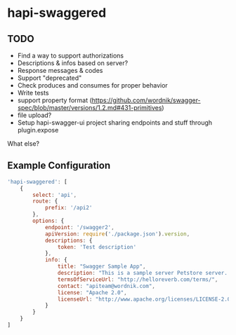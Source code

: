 # hapi-swaggered

## TODO
* Find a way to support authorizations
* Descriptions & infos based on server?
* Response messages & codes
* Support "deprecated"
* Check produces and consumes for proper behavior
* Write tests
* support property format (https://github.com/wordnik/swagger-spec/blob/master/versions/1.2.md#431-primitives)
* file upload?
* Setup hapi-swagger-ui project sharing endpoints and stuff through plugin.expose

What else?


## Example Configuration

```js
'hapi-swaggered': [
    {
        select: 'api',
        route: {
            prefix: '/api2'
        },
        options: {
            endpoint: '/swagger2',
            apiVersion: require('./package.json').version,
            descriptions: {
                token: 'Test description'
            },
            info: {
                title: "Swagger Sample App",
                description: "This is a sample server Petstore server.  You can find out more about Swagger \n    at <a href=\"http://swagger.wordnik.com\">http://swagger.wordnik.com</a> or on irc.freenode.net, #swagger.  For this sample,\n    you can use the api key \"special-key\" to test the authorization filters",
                termsOfServiceUrl: "http://helloreverb.com/terms/",
                contact: "apiteam@wordnik.com",
                license: "Apache 2.0",
                licenseUrl: "http://www.apache.org/licenses/LICENSE-2.0.html"
            }
        }
    }
]
```
